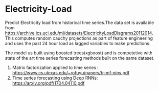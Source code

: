 # Electricity-Load
Predict Electricity load from historical time series.The data set is available from https://archive.ics.uci.edu/ml/datasets/ElectricityLoadDiagrams20112014. This computes random cauchy projections as part of feature engineering and uses the past 24 hour load as lagged variables to make predictions.

The model us built using boosted trees(xgboost) and is competetive with state of the art time series forecasting methods built on the same dataset.

1. Matrix factorization applied to time series : https://www.cs.utexas.edu/~rofuyu/papers/tr-mf-nips.pdf
2. Time series forecasting using Deep RNNs: https://arxiv.org/pdf/1704.04110.pdf


